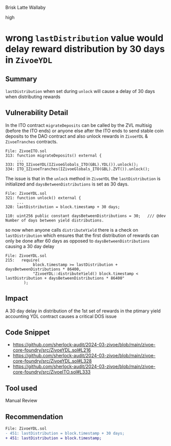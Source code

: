 Brisk Latte Wallaby

high

# wrong `lastDistribution` value would delay reward distribution by 30 days in `ZivoeYDL`

## Summary
`lastDistribution` when set during `unlock` will cause a delay of 30 days when distributing rewards
## Vulnerability Detail
In the ITO contract `migrateDeposits` can be called by the ZVL multisig (before the ITO ends) or anyone else after the ITO ends to send stable coin deposits to the DAO contract and also unlock rewards in `ZivoeYDL` & `ZivoeTranches` contracts.

```solidity!
File: ZivoeITO.sol
313: function migrateDeposits() external {
     ...
333: ITO_IZivoeYDL(IZivoeGlobals_ITO(GBL).YDL()).unlock();
334: ITO_IZivoeTranches(IZivoeGlobals_ITO(GBL).ZVT()).unlock();
```

The issue is that in the `unlock` method in `ZivoeYDL` the `lastDistribution` is initialized and `daysBetweenDistributions` is set as 30 days.

```solidity!
File: ZivoeYDL.sol
321: function unlock() external { 
     ...
328: lastDistribution = block.timestamp + 30 days;

110: uint256 public constant daysBetweenDistributions = 30;   /// @dev Number of days between yield distributions.
```

so now when anyone calls `distributeYield` there is a check on `lastDistribution` which ensures that the first distribution of rewards can only be done after 60 days as opposed to `daysBetweenDistributions` causing a 30 day delay

```solidity!
File: ZivoeYDL.sol
215:   require(
            block.timestamp >= lastDistribution + daysBetweenDistributions * 86400, 
            "ZivoeYDL::distributeYield() block.timestamp < lastDistribution + daysBetweenDistributions * 86400"
        );
```
## Impact
A 30 day delay in distribution of the 1st set of rewards in the ptimary yield accounting YDL contract causes a critical DOS issue
## Code Snippet
- https://github.com/sherlock-audit/2024-03-zivoe/blob/main/zivoe-core-foundry/src/ZivoeYDL.sol#L216
- https://github.com/sherlock-audit/2024-03-zivoe/blob/main/zivoe-core-foundry/src/ZivoeYDL.sol#L328
- https://github.com/sherlock-audit/2024-03-zivoe/blob/main/zivoe-core-foundry/src/ZivoeITO.sol#L333
## Tool used

Manual Review

## Recommendation
```diff
File: ZivoeYDL.sol
- 451: lastDistribution = block.timestamp + 30 days;
+ 451: lastDistribution = block.timestamp;
```
